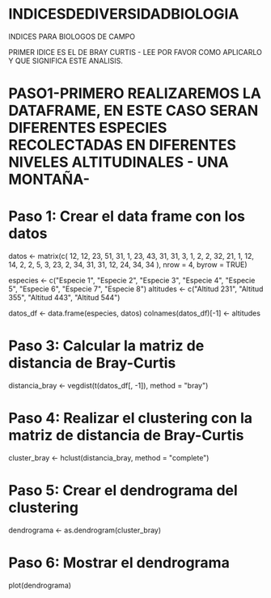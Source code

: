 # INDICESDEDIVERSIDADBIOLOGIA
INDICES PARA BIOLOGOS DE CAMPO

PRIMER IDICE ES EL DE BRAY CURTIS - LEE POR FAVOR COMO APLICARLO Y QUE SIGNIFICA ESTE ANALISIS.

# PASO1-PRIMERO REALIZAREMOS LA DATAFRAME, EN ESTE CASO SERAN DIFERENTES ESPECIES RECOLECTADAS EN DIFERENTES NIVELES ALTITUDINALES - UNA MONTAÑA- 

# Paso 1: Crear el data frame con los datos
datos <- matrix(c(
  12, 12, 23, 51, 31, 1, 23, 43,
  31, 31, 3, 1, 2, 2, 32, 21,
  1, 12, 14, 2, 2, 5, 3, 23,
  2, 34, 31, 31, 12, 24, 34, 34
), nrow = 4, byrow = TRUE)

especies <- c("Especie 1", "Especie 2", "Especie 3", "Especie 4", "Especie 5", "Especie 6", "Especie 7", "Especie 8")
altitudes <- c("Altitud 231", "Altitud 355", "Altitud 443", "Altitud 544")

datos_df <- data.frame(especies, datos)
colnames(datos_df)[-1] <- altitudes

# Paso 3: Calcular la matriz de distancia de Bray-Curtis
distancia_bray <- vegdist(t(datos_df[, -1]), method = "bray")

# Paso 4: Realizar el clustering con la matriz de distancia de Bray-Curtis
cluster_bray <- hclust(distancia_bray, method = "complete")

# Paso 5: Crear el dendrograma del clustering
dendrograma <- as.dendrogram(cluster_bray)

# Paso 6: Mostrar el dendrograma
plot(dendrograma)












